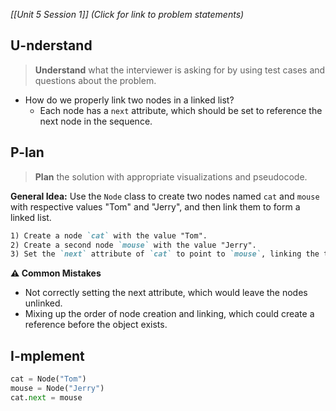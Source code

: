 *[[Unit 5 Session 1]] (Click for link to problem statements)*

## U-nderstand
 
> **Understand** what the interviewer is asking for by using test cases and questions about the problem.

- How do we properly link two nodes in a linked list?
  - Each node has a `next` attribute, which should be set to reference the next node in the sequence.

## P-lan

> **Plan** the solution with appropriate visualizations and pseudocode.

**General Idea:** Use the `Node` class to create two nodes named `cat` and `mouse` with respective values "Tom" and "Jerry", and then link them to form a linked list.

```markdown
1) Create a node `cat` with the value "Tom".
2) Create a second node `mouse` with the value "Jerry".
3) Set the `next` attribute of `cat` to point to `mouse`, linking the two nodes.
```

**⚠️ Common Mistakes**

- Not correctly setting the next attribute, which would leave the nodes unlinked.
- Mixing up the order of node creation and linking, which could create a reference before the object exists.

## I-mplement

```python
cat = Node("Tom")
mouse = Node("Jerry")
cat.next = mouse
```